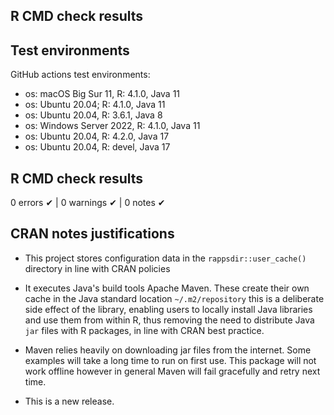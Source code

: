 ## R CMD check results

## Test environments

GitHub actions test environments:
* os: macOS Big Sur 11, R: 4.1.0, Java 11
* os: Ubuntu 20.04; R: 4.1.0, Java 11
* os: Ubuntu 20.04, R: 3.6.1, Java 8
* os: Windows Server 2022, R: 4.1.0, Java 11
* os: Ubuntu 20.04, R: 4.2.0, Java 17
* os: Ubuntu 20.04, R: devel, Java 17

## R CMD check results

0 errors ✔ | 0 warnings ✔ | 0 notes ✔

## CRAN notes justifications

* This project stores configuration data in the `rappsdir::user_cache()` directory in line with CRAN policies

* It executes Java's build tools Apache Maven. These create their own cache in the Java standard location `~/.m2/repository` this is 
a deliberate side effect of the library, enabling users to locally install Java libraries and use them from within R, thus removing the need to
distribute Java `jar` files with R packages, in line with CRAN best practice.

* Maven relies heavily on downloading jar files from the internet. Some examples will take a long time to run on first use. This package will not work offline
however in general Maven will fail gracefully and retry next time.

* This is a new release.
